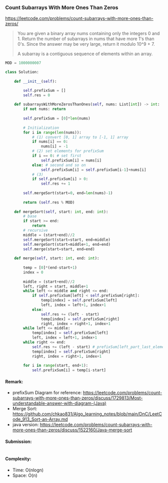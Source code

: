 ### Count Subarrays With More Ones Than Zeros
https://leetcode.com/problems/count-subarrays-with-more-ones-than-zeros/
>You are given a binary array nums containing only the integers 0 and 1. Return the number of subarrays in nums that have more 1's than 0's. Since the answer may be very large, return it modulo 10^9 + 7.
>
>A subarray is a contiguous sequence of elements within an array.
```python
MOD = 1000000007

class Solution:
    
    def __init__(self):

        self.prefixSum = []
        self.res = 0
        
    def subarraysWithMoreZerosThanOnes(self, nums: List[int]) -> int:
        if not nums: return
        
        self.prefixSum = [0]*len(nums)
        
        # Initialization
        for i in range(len(nums)):
            # (1) convert [0, 1] array to [-1, 1] array
            if nums[i] == 0:
                nums[i] = -1
            # (2) set elements for prefixSum
            if i == 0: # set first
                self.prefixSum[i] = nums[i]
            else: # second and so on
                self.prefixSum[i] = self.prefixSum[i-1]+nums[i]
            # (3)
            if self.prefixSum[i] > 0:
                self.res += 1
        
        self.mergeSort(start=0, end=len(nums)-1)
        
        return (self.res % MOD)
    
    def mergeSort(self, start: int, end: int):
        # base
        if start >= end:
            return
        # recursive
        middle = (start+end)//2
        self.mergeSort(start=start, end=middle)
        self.mergeSort(start=middle+1, end=end)
        self.merge(start=start, end=end)
        
    def merge(self, start: int, end: int):
        
        temp = [0]*(end-start+1)
        index = 0
        
        middle = (start+end)//2
        left, right = start, middle+1
        while left <= middle and right <= end:
            if self.prefixSum[left] < self.prefixSum[right]:
                temp[index] = self.prefixSum[left]
                left, index = left+1, index+1
            else:
                self.res += (left - start)
                temp[index] = self.prefixSum[right]
                right, index = right+1, index+1
        while left <= middle:
            temp[index] = self.prefixSum[left]
            left, index = left+1, index+1
        while right <= end:
            self.res += (left - start) # prefixSum[left_part_last_element] < prefixSum[right]
            temp[index] = self.prefixSum[right]
            right, index = right+1, index+1
            
        for i in range(start, end+1):
            self.prefixSum[i] = temp[i-start]
```
#### Remark:
- prefixSum Diagram for reference: https://leetcode.com/problems/count-subarrays-with-more-ones-than-zeros/discuss/1729813/Most-understandable-answer-with-diagram-(Java)
- Merge Sort: https://github.com/chkao831/Algo_learning_notes/blob/main/DnC/LeetCode_913_Sort-an-Array.md
- java version: https://leetcode.com/problems/count-subarrays-with-more-ones-than-zeros/discuss/1522160/Java-merge-sort
#### Submission:
```
```
#### Complexity:
- Time: O(nlogn)
- Space: O(n)
